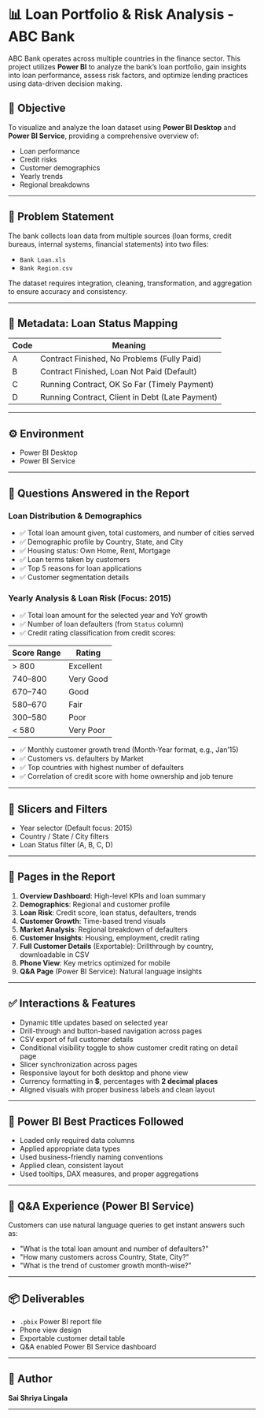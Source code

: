 # 📊 Loan Portfolio & Risk Analysis - ABC Bank

ABC Bank operates across multiple countries in the finance sector. This project utilizes **Power BI** to analyze the bank’s loan portfolio, gain insights into loan performance, assess risk factors, and optimize lending practices using data-driven decision making.

## 🎯 Objective

To visualize and analyze the loan dataset using **Power BI Desktop** and **Power BI Service**, providing a comprehensive overview of:

- Loan performance
- Credit risks
- Customer demographics
- Yearly trends
- Regional breakdowns

---

## 🧠 Problem Statement

The bank collects loan data from multiple sources (loan forms, credit bureaus, internal systems, financial statements) into two files:

- `Bank Loan.xls`
- `Bank Region.csv`

The dataset requires integration, cleaning, transformation, and aggregation to ensure accuracy and consistency.

---

## 🧾 Metadata: Loan Status Mapping

| Code | Meaning                                 |
|------|------------------------------------------|
| A    | Contract Finished, No Problems (Fully Paid) |
| B    | Contract Finished, Loan Not Paid (Default)  |
| C    | Running Contract, OK So Far (Timely Payment)|
| D    | Running Contract, Client in Debt (Late Payment) |

---

## ⚙️ Environment

- Power BI Desktop
- Power BI Service

---

## 📌 Questions Answered in the Report

### Loan Distribution & Demographics
- ✅ Total loan amount given, total customers, and number of cities served
- ✅ Demographic profile by Country, State, and City
- ✅ Housing status: Own Home, Rent, Mortgage
- ✅ Loan terms taken by customers
- ✅ Top 5 reasons for loan applications
- ✅ Customer segmentation details

### Yearly Analysis & Loan Risk (Focus: 2015)
- ✅ Total loan amount for the selected year and YoY growth
- ✅ Number of loan defaulters (from `Status` column)
- ✅ Credit rating classification from credit scores:

| Score Range     | Rating      |
|-----------------|-------------|
| > 800           | Excellent   |
| 740–800         | Very Good   |
| 670–740         | Good        |
| 580–670         | Fair        |
| 300–580         | Poor        |
| < 580           | Very Poor   |

- ✅ Monthly customer growth trend (Month-Year format, e.g., Jan’15)
- ✅ Customers vs. defaulters by Market
- ✅ Top countries with highest number of defaulters
- ✅ Correlation of credit score with home ownership and job tenure

---

## 🔄 Slicers and Filters

- Year selector (Default focus: 2015)
- Country / State / City filters
- Loan Status filter (A, B, C, D)

---

## 📑 Pages in the Report

1. **Overview Dashboard**: High-level KPIs and loan summary
2. **Demographics**: Regional and customer profile
3. **Loan Risk**: Credit score, loan status, defaulters, trends
4. **Customer Growth**: Time-based trend visuals
5. **Market Analysis**: Regional breakdown of defaulters
6. **Customer Insights**: Housing, employment, credit rating
7. **Full Customer Details** (Exportable): Drillthrough by country, downloadable in CSV
8. **Phone View**: Key metrics optimized for mobile
9. **Q&A Page** (Power BI Service): Natural language insights

---

## ✅ Interactions & Features

- Dynamic title updates based on selected year
- Drill-through and button-based navigation across pages
- CSV export of full customer details
- Conditional visibility toggle to show customer credit rating on detail page
- Slicer synchronization across pages
- Responsive layout for both desktop and phone view
- Currency formatting in **$**, percentages with **2 decimal places**
- Aligned visuals with proper business labels and clean layout

---

## 📌 Power BI Best Practices Followed

- Loaded only required data columns
- Applied appropriate data types
- Used business-friendly naming conventions
- Applied clean, consistent layout
- Used tooltips, DAX measures, and proper aggregations

---

## 🤖 Q&A Experience (Power BI Service)

Customers can use natural language queries to get instant answers such as:

- "What is the total loan amount and number of defaulters?"
- "How many customers across Country, State, City?"
- "What is the trend of customer growth month-wise?"

---

## 📦 Deliverables

- `.pbix` Power BI report file
- Phone view design
- Exportable customer detail table
- Q&A enabled Power BI Service dashboard

---

## 📝 Author

**Sai Shriya Lingala**

---

